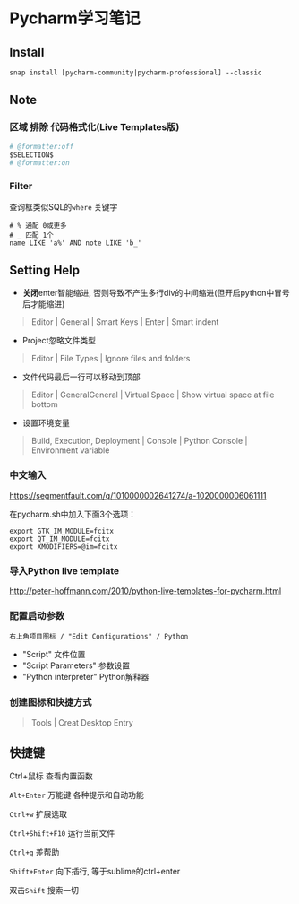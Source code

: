 Pycharm学习笔记
===========

Install
-------

    snap install [pycharm-community|pycharm-professional] --classic

Note
----

### 区域 排除 代码格式化(Live Templates版)

``` python
# @formatter:off
$SELECTION$
# @formatter:on
```

### Filter

查询框类似SQL的`where` 关键字

    # % 通配 0或更多
    # _ 匹配 1个
    name LIKE 'a%' AND note LIKE 'b_'

Setting Help
------------

- **关闭**enter智能缩进, 否则导致不产生多行div的中间缩进(但开启python中冒号后才能缩进)

> Editor | General | Smart Keys | Enter | Smart indent

- Project忽略文件类型

> Editor | File Types | Ignore files and folders

- 文件代码最后一行可以移动到顶部

> Editor | GeneralGeneral | Virtual Space | Show virtual space at file bottom

- 设置环境变量

> Build, Execution, Deployment | Console | Python Console | Environment variable

### 中文输入

<https://segmentfault.com/q/1010000002641274/a-1020000006061111>

在pycharm.sh中加入下面3个选项：

    export GTK_IM_MODULE=fcitx
    export QT_IM_MODULE=fcitx
    export XMODIFIERS=@im=fcitx

### 导入Python live template

<http://peter-hoffmann.com/2010/python-live-templates-for-pycharm.html>

### 配置启动参数

    右上角项目图标 / "Edit Configurations" / Python

- "Script"  文件位置
- "Script Parameters"   参数设置
- "Python interpreter"  Python解释器

### 创建图标和快捷方式

> Tools | Creat Desktop Entry

快捷键
---

Ctrl+鼠标 查看内置函数

`Alt+Enter` 万能键 各种提示和自动功能

`Ctrl+w` 扩展选取

`Ctrl+Shift+F10` 运行当前文件

`Ctrl+q` 差帮助

`Shift+Enter` 向下插行, 等于sublime的ctrl+enter

双击`Shift` 搜索一切
